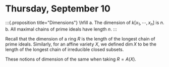 # Thursday, September 10

:::{.proposition title="Dimensions"}
\hfill
a. The dimension of $k[x_1, \cdots, x_n]$ is $n$.
b. All maximal chains of prime ideals have length $n$.
:::

Recall that the dimension of a ring $R$ is the length of the longest chain of prime ideals.
Similarly, for an affine variety $X$, we defined $\dim X$ to be the length of the longest chain of irreducible closed subsets.

These notions of dimension of the same when taking $R = A(X)$.
